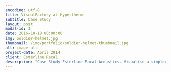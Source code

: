 ```yaml
---
encoding: utf-8
title: VisualFactory at Hypertherm
subtitle: Case Study
layout: post
modal-id: 1
date: 2016-10-18 00:00:00
img: Soldier-helmet.jpg
thumbnail: /img/portfolio/soldier-helmet-thumbnail.jpg
alt: image-alt
project-date: April 2014
client: Esterline Racal
description: "Case Study Esterline Racal Acoustics. Visualise a simpler way to lean manufacturing with the world/'s most advanced visual work instruction software."
---
```

